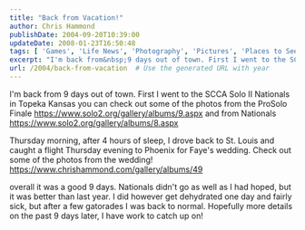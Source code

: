 ```yaml
---
title: "Back from Vacation!"
author: Chris Hammond
publishDate: 2004-09-20T10:39:00
updateDate: 2008-01-23T16:50:48
tags: [ 'Games', 'Life News', 'Photography', 'Pictures', 'Places to See', 'SEO', 'Site News' ]
excerpt: "I'm back from&nbsp;9 days out of town. First I went to the SCCA Solo II Nationals in Topeka Kansas you can check out some of the photos from the ProSolo Finale https://www.solo2.org/gallery/albums/9.aspx&nbsp;and from Nationals https://www.solo2.org/gallery/albums/8.aspx Thursday morning, after 4 hours of sleep, I drove back to St. Louis and caught a flight Thursday evening to Phoenix for Faye's wedding. Check out some of the photos from the wedding! https://www.chrishammond.com/gallery/albums/49.aspx Overall it was a good 9 days. Nationals didn't go as well as I had hoped, but it was better than last year. I did however get dehydrated one day and fairly sick, but after a few gatorades I was back to normal. Hopefully more details on the past 9 days later, I have work to catch up..."
url: /2004/back-from-vacation  # Use the generated URL with year
---
```

<P>I'm back from&nbsp;9 days out of town. First I went to the SCCA Solo II Nationals in Topeka Kansas you can check out some of the photos from the ProSolo Finale <A href="https://www.solo2.org/gallery/albums/9.aspx">https://www.solo2.org/gallery/albums/9.aspx</A>&nbsp;and from Nationals <A href="https://www.solo2.org/gallery/albums/8.aspx">https://www.solo2.org/gallery/albums/8.aspx</A></P> <P>Thursday morning, after 4 hours of sleep, I drove back to St. Louis and caught a flight Thursday evening to Phoenix for Faye's wedding. Check out some of the photos from the wedding! <A href="https://www.chrishammond.com/gallery/albums/49">https://www.chrishammond.com/gallery/albums/49</a></p> <p>overall it was a good 9 days. Nationals didn't go as well as I had hoped, but it was better than last year. I did however get dehydrated one day and fairly sick, but after a few gatorades I was back to normal. Hopefully more details on the past 9 days later, I have work to catch up on!</P> <P>&nbsp;</P>
